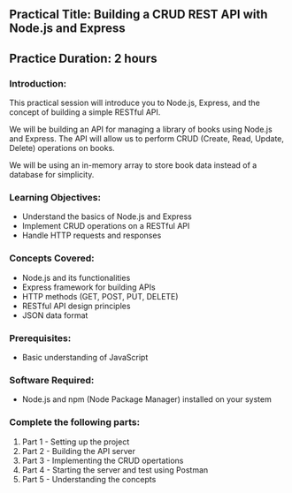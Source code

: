 ## Practical Title: Building a CRUD REST API with Node.js and Express

## Practice Duration: 2 hours

### Introduction:

This practical session will introduce you to Node.js, Express, and the concept of building a simple RESTful API.

We will be building an API for managing a library of books using Node.js and Express. The API will allow us to perform CRUD (Create, Read, Update, Delete) operations on books.

We will be using an in-memory array to store book data instead of a database for simplicity.

### Learning Objectives:

- Understand the basics of Node.js and Express
- Implement CRUD operations on a RESTful API
- Handle HTTP requests and responses

### Concepts Covered:

- Node.js and its functionalities
- Express framework for building APIs
- HTTP methods (GET, POST, PUT, DELETE)
- RESTful API design principles
- JSON data format

### Prerequisites:

- Basic understanding of JavaScript

### Software Required:

- Node.js and npm (Node Package Manager) installed on your system

### Complete the following parts:

1. Part 1 - Setting up the project
2. Part 2 - Building the API server
3. Part 3 - Implementing the CRUD opertations
4. Part 4 - Starting the server and test using Postman
5. Part 5 - Understanding the concepts
